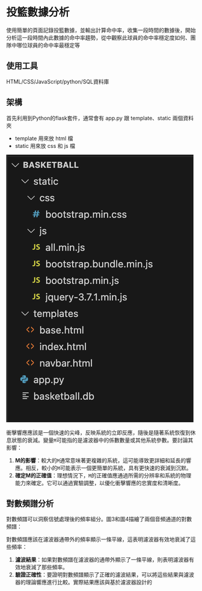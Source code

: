 # 投籃數據分析
使用簡單的頁面記錄投籃數據，並輸出計算命中率，收集一段時間的數據後，開始分析這一段時間內此數據的命中率趨勢，從中觀察此球員的命中率穩定度如何、團隊中哪位球員的命中率最穩定等
## 使用工具
HTML/CSS/JavaScript/python/SQL資料庫
## 架構
首先利用到Python的flask套件，通常會有 app.py 跟 template、static 兩個資料夾
* template 用來放 html 檔
* static 用來放 css 和 js 檔

![目前框架](image/i_1.png)



衝擊響應應該是一個快速的尖峰，反映系統的立即反應，隨後是隨著系統恢復到休息狀態的衰減。變量`M`可能指的是濾波器中的係數數量或其他系統參數。要討論其影響：

1. **M的影響**：較大的`M`通常意味著更複雜的系統，這可能導致更詳細和延長的響應。相反，較小的`M`可能表示一個更簡單的系統，具有更快速的衰減到沉默。
2. **確定M的正確值**：理想情況下，`M`的正確值應通過所需的分辨率和系統的物理能力來確定。它可以通過實驗調整，以優化衝擊響應的忠實度和清晰度。

## 對數頻譜分析

對數頻譜可以洞察信號處理後的頻率組分。圖3和圖4描繪了兩個音頻通道的對數頻譜：


對數頻譜應該在濾波器通帶外的頻率顯示一條平線，這表明濾波器有效地衰減了這些頻率：

1. **濾波結果**：如果對數頻譜在濾波器的通帶外顯示了一條平線，則表明濾波器有效地衰減了那些頻率。
2. **驗證正確性**：要證明對數頻譜顯示了正確的濾波結果，可以將這些結果與濾波器的理論響應進行比較。實際結果應該與基於濾波器設計的
